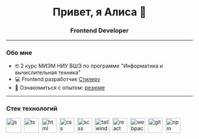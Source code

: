 
<div id="header" align="center">
    <h1>Привет, я Алиса 👋</h1>
    <h3>Frontend Developer</h3>
    <hr/>
</div>
<h3>Обо мне</h3>
<ul>
    <li>🤓 2 курс МИЭМ НИУ ВШЭ по программе "Информатика и вычислительная техника"</li>
    <li>💻 Frontend разработчик <a href="https://styleru.org">Стилеру</a></li>
    <li>📄 Ознакомиться с опытом: <a href="https://drive.google.com/file/d/1oWkbIr2HZVs2XVPJYYolBNiW2RZ79v0w/view?usp=sharing">резюме</a></li>
</ul>
<hr/>
<h3>Стек технологий</h3>
<div>
<img src="https://cdn.jsdelivr.net/gh/devicons/devicon@latest/icons/javascript/javascript-original.svg" title="js" width="40" height="40"/>&nbsp;
<img src="https://cdn.jsdelivr.net/gh/devicons/devicon@latest/icons/typescript/typescript-original.svg" title="ts" width="40" height="40"/>&nbsp;
<img src="https://cdn.jsdelivr.net/gh/devicons/devicon@latest/icons/html5/html5-original.svg" title="html" width="40" height="40"/>&nbsp;
<img src="https://cdn.jsdelivr.net/gh/devicons/devicon@latest/icons/css3/css3-original.svg" title="css" width="40" height="40"/>&nbsp;
<img src="https://cdn.jsdelivr.net/gh/devicons/devicon@latest/icons/sass/sass-original.svg" title="scss" width="40" height="40"/>&nbsp;
<img src="https://cdn.jsdelivr.net/gh/devicons/devicon@latest/icons/tailwindcss/tailwindcss-original.svg" title="tailwind" width="40" height="40"/>&nbsp;
<img src="https://cdn.jsdelivr.net/gh/devicons/devicon@latest/icons/react/react-original.svg" title="react" width="40" height="40"/>&nbsp;
<img src="https://cdn.jsdelivr.net/gh/devicons/devicon@latest/icons/webpack/webpack-original.svg" title="webpack" width="40" height="40"/>&nbsp;
<img src="https://cdn.jsdelivr.net/gh/devicons/devicon@latest/icons/git/git-original.svg" title="git" width="40" height="40"/>&nbsp;
<img src="https://cdn.jsdelivr.net/gh/devicons/devicon@latest/icons/npm/npm-original-wordmark.svg" title="npm" width="40" height="40"/>&nbsp;
</div>



<!--
**alicedeni/alicedeni** is a ✨ _special_ ✨ repository because its `README.md` (this file) appears on your GitHub profile.

Here are some ideas to get you started:

- 🔭 I’m currently working on ...
- 🌱 I’m currently learning ...
- 👯 I’m looking to collaborate on ...
- 🤔 I’m looking for help with ...
- 💬 Ask me about ...
- 📫 How to reach me: ...
- 😄 Pronouns: ...
- ⚡ Fun fact: ...
-->
